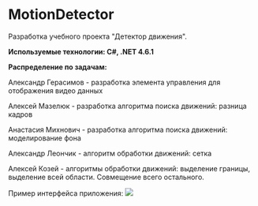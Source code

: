 # MotionDetector
Разработка учебного проекта "Детектор движения".

<b>Используемые технологии: C#, .NET 4.6.1 </b>

<b>Распределение по задачам: </b>
<p>Александр Герасимов - разработка элемента управления для отображения видео данных</p>
<p>Алексей Мазелюк - разработка алгоритма поиска движений: разница кадров</p>
<p>Анастасия Михнович - разработка алгоритма поиска движений: моделирование фона</p>
<p>Александр Леончик - алгоритм обработки движений: сетка</p>
<p>Алексей Козей - алгоритмы обработки движений: выделение границы, выделение всей области. Совмещение всего остального.</p>

Пример интерфейса приложения:
<img src="https://pp.vk.me/c636321/v636321564/3878a/u3OOXRD-N24.jpg">
